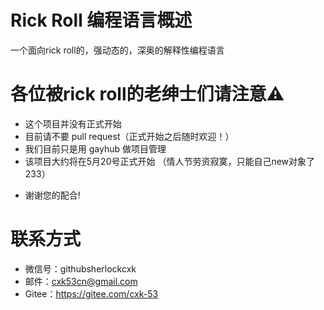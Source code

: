 # Rick Roll 编程语言概述
一个面向rick roll的，强动态的，深奥的解释性编程语言
# 各位被rick roll的老绅士们请注意⚠
- 这个项目并没有正式开始
- 目前请不要 pull request（正式开始之后随时欢迎！）
- 我们目前只是用 gayhub 做项目管理
- 该项目大约将在5月20号正式开始 （情人节劳资寂寞，只能自己new对象了233）
* 谢谢您的配合!
# 联系方式
- 微信号：githubsherlockcxk
- 邮件：cxk53cn@gmail.com
- Gitee：https://gitee.com/cxk-53
